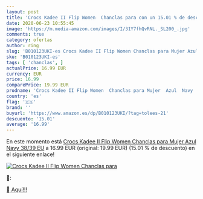 ```yaml
---
layout: post
title: 'Crocs Kadee II Flip Women  Chanclas para con un 15.01 % de descuento'
date: 2020-06-23 10:55:45
image: 'https://m.media-amazon.com/images/I/31Y7fhQvRNL._SL200_.jpg'
comments: true
category: ofertas
author: ring
slug: 'B010123UKI-es Crocs Kadee II Flip Women Chanclas para Mujer Azul Navy...'
sku: 'B010123UKI-es'
tags: [ 'chanclas', ]
actualPrice: 16.99 EUR
currency: EUR
price: 16.99
comparePrice: 19.99 EUR
prodname: 'Crocs Kadee II Flip Women  Chanclas para Mujer  Azul  Navy   38/39 EU'
country: 'es'
flag: '🇪🇸'
brand: ''
buyurl: 'https://www.amazon.es/dp/B010123UKI/?tag=tolees-21'
descuento: '15.01'
average: '16.99'
---
```


En este momento está [Crocs Kadee II Flip Women  Chanclas para Mujer  Azul  Navy   38/39 EU](https://www.amazon.es/dp/B010123UKI/?tag=tolees-21) a 16.99 EUR (original: 19.99 EUR) (15.01 %  de descuento) en el siguiente enlace!

[![Crocs Kadee II Flip Women  Chanclas para](https://m.media-amazon.com/images/I/31Y7fhQvRNL._SL200_.jpg)](https://www.amazon.es/dp/B010123UKI/?tag=tolees-21)

🔎:


[🛒 Aquí!!!](https://www.amazon.es/dp/B010123UKI/?tag=tolees-21)

